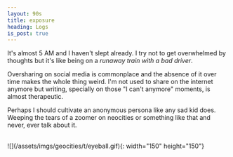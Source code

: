 ```yaml
---
layout: 90s
title: exposure
heading: Logs
is_post: true
---
```


It's almost 5 AM and I haven't slept already. I try not to get overwhelmed by
thoughts but it's like being on a _runaway train with a bad driver_.

Oversharing on social media is commonplace and the absence of it over time
makes the whole thing weird. I'm not used to share on the internet anymore but
writing, specially on those "I can't anymore" moments, is almost therapeutic.

Perhaps I should cultivate an anonymous persona like any sad kid does. Weeping
the tears of a zoomer on neocities or something like that and never, ever talk
about it.

<br />
![](/assets/imgs/geocities/t/eyeball.gif){: width="150" height="150"}
